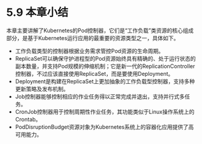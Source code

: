 # 5.9 本章小结

本章主要讲解了Kubernetes的Pod控制器，它们是“工作负载”类资源的核心组成部分，是基于Kubernetes运行应用的最重要的资源类型之一，具体如下。

* 工作负载类型的控制器根据业务需求管控Pod资源的生命周期。
* ReplicaSet可以确保守护进程型的Pod资源始终具有精确的、处于运行状态的副本数量，并支持Pod规模的伸缩机制；它是新一代的ReplicationController控制器，不过应该直接使用ReplicaSet，而是要使用Deployment。
* Deployment是构建在ReplicaSet上更加抽象的工作负载型控制器，支持多种更新策略及发布机制。
* Job控制器能够控制相应的作业任务得以正常完成并退出，支持并行式多任务。
* CronJob控制器用于控制周期性作业任务，其功能类似于Linux操作系统上的Crontab。
* PodDisruptionBudget资源对象为Kubernetes系统上的容器化应用提供了高可用能力。
